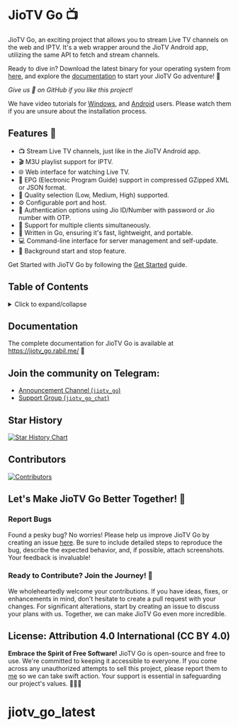 # JioTV Go 📺

JioTV Go, an exciting project that allows you to stream Live TV channels on the web and IPTV. It's a web wrapper around the JioTV Android app, utilizing the same API to fetch and stream channels.

Ready to dive in? Download the latest binary for your operating system from [here](https://github.com/jiotv-go/jiotv_go/releases/latest), and explore the [documentation](https://jiotv_go.rabil.me/) to start your JioTV Go adventure! 🚀

_Give us 🌟 on GitHub if you like this project!_

We have video tutorials for [Windows](https://youtu.be/BnNTYTSvVBc),  and [Android](https://youtu.be/ejiuml11g8o) users. Please watch them if you are unsure about the installation process.

## Features 🌟

- 📺 Stream Live TV channels, just like in the JioTV Android app.
- 🎬 M3U playlist support for IPTV.
- 🌐 Web interface for watching Live TV.
- 📅 EPG (Electronic Program Guide) support in compressed GZipped XML or JSON format.
- 🎥 Quality selection (Low, Medium, High) supported.
- ⚙️ Configurable port and host.
- 🔐 Authentication options using Jio ID/Number with password or Jio number with OTP.
- 👥 Support for multiple clients simultaneously.
- 🚀 Written in Go, ensuring it's fast, lightweight, and portable.
- 💻 Command-line interface for server management and self-update.
- 🔄 Background start and stop feature.

Get Started with JioTV Go by following the [Get Started](https://jiotv_go.rabil.me/get_started) guide.

## Table of Contents

<details close>
  <summary>Click to expand/collapse</summary>
  
- [JioTV Go 📺](#jiotv-go-)
  - [Features 🌟](#features-)
  - [Table of Contents](#table-of-contents)
  - [Documentation](#documentation)
  - [Join the community on Telegram:](#join-the-community-on-telegram)
  - [Star History](#star-history)
  - [Contributors](#contributors)
  - [Let's Make JioTV Go Better Together! 🤝](#lets-make-jiotv-go-better-together-)
    - [**Report Bugs**](#report-bugs)
    - [**Ready to Contribute? Join the Journey! 🚀**](#ready-to-contribute-join-the-journey-)
  - [**License: Attribution 4.0 International (CC BY 4.0)**](#license-attribution-40-international-cc-by-40)
</details>

## Documentation

The complete documentation for JioTV Go is available at https://jiotv_go.rabil.me/ 📖

## Join the community on Telegram:

- [Announcement Channel (`jiotv_go`)](https://telegram.me/jiotv_go)
- [Support Group (`jiotv_go_chat`)](https://telegram.me/jiotv_go_chat)

## Star History

<a href="https://star-history.com/#jiotv-go/jiotv_go&Date">
  <picture>
    <source media="(prefers-color-scheme: dark)" srcset="https://api.star-history.com/svg?repos=jiotv-go/jiotv_go&type=Date&theme=dark" />
    <source media="(prefers-color-scheme: light)" srcset="https://api.star-history.com/svg?repos=jiotv-go/jiotv_go&type=Date" />
    <img alt="Star History Chart" src="https://api.star-history.com/svg?repos=jiotv-go/jiotv_go&type=Date" />
  </picture>
</a>

## Contributors

[![Contributors](https://contributors-img.web.app/image?repo=jiotv-go/jiotv_go)](https://github.com/jiotv-go/jiotv_go/graphs/contributors)

## Let's Make JioTV Go Better Together! 🤝

### **Report Bugs**

Found a pesky bug? No worries! Please help us improve JioTV Go by creating an issue [here](https://github.com/jiotv-go/jiotv_go/issues/new/choose). Be sure to include detailed steps to reproduce the bug, describe the expected behavior, and, if possible, attach screenshots. Your feedback is invaluable!

### **Ready to Contribute? Join the Journey! 🚀**

We wholeheartedly welcome your contributions. If you have ideas, fixes, or enhancements in mind, don't hesitate to create a pull request with your changes. For significant alterations, start by creating an issue to discuss your plans with us. Together, we can make JioTV Go even more incredible.

## **License: Attribution 4.0 International (CC BY 4.0)**

**Embrace the Spirit of Free Software!** JioTV Go is open-source and free to use. We're committed to keeping it accessible to everyone. If you come across any unauthorized attempts to sell this project, please report them to [me](mailto:mail@rabil.me) so we can take swift action. Your support is essential in safeguarding our project's values. 🙌📜💼
# jiotv_go_latest

